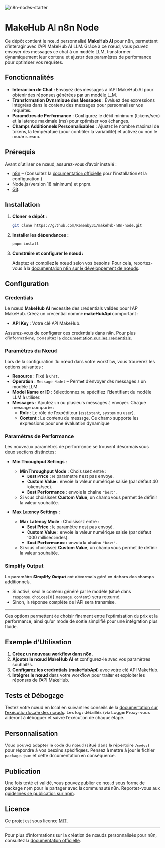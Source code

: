 ![n8n-nodes-starter](https://user-images.githubusercontent.com/10284570/173569848-c624317f-42b1-45a6-ab09-f0ea3c247648.png)

# MakeHub AI n8n Node

Ce dépôt contient le nœud personnalisé **MakeHub AI** pour n8n, permettant d’interagir avec l’API MakeHub AI LLM. Grâce à ce nœud, vous pouvez envoyer des messages de chat à un modèle LLM, transformer dynamiquement leur contenu et ajuster des paramètres de performance pour optimiser vos requêtes.

## Fonctionnalités

- **Interaction de Chat** : Envoyez des messages à l’API MakeHub AI pour obtenir des réponses générées par un modèle LLM.
- **Transformation Dynamique des Messages** : Évaluez des expressions intégrées dans le contenu des messages pour personnaliser vos requêtes.
- **Paramètres de Performance** : Configurez le débit minimum (tokens/sec) et la latence maximale (ms) pour optimiser vos échanges.
- **Champs Additionnels Personnalisables** : Ajustez le nombre maximal de tokens, la température (pour contrôler la variabilité) et activez ou non le mode stream.

## Prérequis

Avant d’utiliser ce nœud, assurez-vous d’avoir installé :

- [n8n](https://n8n.io) – (Consultez la [documentation officielle](https://docs.n8n.io/) pour l’installation et la configuration.)
- Node.js (version 18 minimum) et pnpm.
- [Git](https://git-scm.com/downloads).

## Installation

1. **Cloner le dépôt :**

   ```sh
   git clone https://github.com/Remenby31/makehub-n8n-node.git
   ```

2. **Installer les dépendances :**

   ```sh
   pnpm install
   ```

3. **Construire et configurer le nœud :**

   Adaptez et compilez le nœud selon vos besoins. Pour cela, reportez-vous à la [documentation n8n sur le développement de nœuds](https://docs.n8n.io/integrations/creating-nodes/build/node-development-environment/).

## Configuration

### Credentials

Le nœud **MakeHub AI** nécessite des credentials valides pour l’API MakeHub. Créez un credential nommé **makeHubApi** comportant :

- **API Key** : Votre clé API MakeHub.

Assurez-vous de configurer ces credentials dans n8n. Pour plus d’informations, consultez la [documentation sur les credentials](https://docs.n8n.io/integrations/creating-nodes/credentials/).

### Paramètres du Nœud

Lors de la configuration du nœud dans votre workflow, vous trouverez les options suivantes :

- **Resource** : Fixé à `Chat`.
- **Operation** : `Message Model` – Permet d’envoyer des messages à un modèle LLM.
- **Model Name or ID** : Sélectionnez ou spécifiez l’identifiant du modèle LLM à utiliser.
- **Messages** : Ajoutez un ou plusieurs messages à envoyer. Chaque message comporte :
  - **Role** : Le rôle de l’expéditeur (`assistant`, `system` ou `user`).
  - **Content** : Le contenu du message. Ce champ supporte les expressions pour une évaluation dynamique.
  
### Paramètres de Performance

Les nouveaux paramètres de performance se trouvent désormais sous deux sections distinctes :

- **Min Throughput Settings** : 
  - **Min Throughput Mode** : Choisissez entre :
    - **Best Price** : le paramètre n’est pas envoyé.
    - **Custom Value** : envoie la valeur numérique saisie (par défaut 40 tokens/sec).
    - **Best Performance** : envoie la chaîne `"best"`.
  - Si vous choisissez **Custom Value**, un champ vous permet de définir la valeur souhaitée.

- **Max Latency Settings** :
  - **Max Latency Mode** : Choisissez entre :
    - **Best Price** : le paramètre n’est pas envoyé.
    - **Custom Value** : envoie la valeur numérique saisie (par défaut 1000 millisecondes).
    - **Best Performance** : envoie la chaîne `"best"`.
  - Si vous choisissez **Custom Value**, un champ vous permet de définir la valeur souhaitée.

### Simplify Output

Le paramètre **Simplify Output** est désormais géré en dehors des champs additionnels.  
- Si activé, seul le contenu généré par le modèle (situé dans `response.choices[0].message.content`) sera retourné.  
- Sinon, la réponse complète de l’API sera transmise.

---

Ces options permettent de choisir finement entre l’optimisation du prix et la performance, ainsi qu’un mode de sortie simplifié pour une intégration plus fluide.

## Exemple d’Utilisation

1. **Créez un nouveau workflow dans n8n.**
2. **Ajoutez le nœud MakeHub AI** et configurez-le avec vos paramètres souhaités.
3. **Configurez les credentials** (**makeHubApi**) avec votre clé API MakeHub.
4. **Intégrez le nœud** dans votre workflow pour traiter et exploiter les réponses de l’API MakeHub.

## Tests et Débogage

Testez votre nœud en local en suivant les conseils de la [documentation sur l’exécution locale des nœuds](https://docs.n8n.io/integrations/creating-nodes/test/run-node-locally/). Les logs détaillés (via LoggerProxy) vous aideront à déboguer et suivre l’exécution de chaque étape.

## Personnalisation

Vous pouvez adapter le code du nœud (situé dans le répertoire `/nodes`) pour répondre à vos besoins spécifiques. Pensez à mettre à jour le fichier `package.json` et cette documentation en conséquence.

## Publication

Une fois testé et validé, vous pouvez publier ce nœud sous forme de package npm pour le partager avec la communauté n8n. Reportez-vous aux [guidelines de publication sur npm](https://docs.npmjs.com/packages-and-modules/contributing-packages-to-the-registry).

## Licence

Ce projet est sous licence [MIT](LICENSE).

---

Pour plus d’informations sur la création de nœuds personnalisés pour n8n, consultez la [documentation officielle](https://docs.n8n.io/integrations/creating-nodes/).

